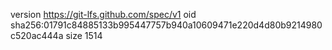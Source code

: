 version https://git-lfs.github.com/spec/v1
oid sha256:01791c84885133b995447757b940a10609471e220d4d80b9214980c520ac444a
size 1514
